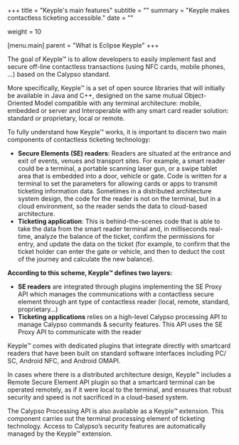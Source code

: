 +++
title = "Keyple's main features"
subtitle = ""
summary = "Keyple makes contactless ticketing accessible."
date = ""

weight = 10

[menu.main]
    parent = "What is Eclipse Keyple"
+++

The goal of Keyple™ is to allow developers to easily implement fast and secure off-line contactless transactions 
(using NFC cards, mobile phones, …) based on the Calypso standard.

More specifically, Keyple™ is a set of open source libraries that will initially be available in Java and C++, 
designed on the same mutual Object-Oriented Model compatible with any terminal architecture: mobile, embedded 
or server and Interoperable with any smart card reader solution: standard or proprietary, local or remote.

To fully understand how Keyple™ works, it is important to discern two main components of contactless ticketing technology:
- **Secure Elements (SE) readers**: Readers are situated at the entrance and exit of events, venues and transport sites. 
For example, a smart reader could be a terminal, a portable scanning laser gun, or a swipe tablet area that is embedded 
into a door, vehicle or gate. Code is written for a terminal to set the parameters for allowing cards or apps to transmit 
ticketing information data. Sometimes in a distributed architecture system design, the code for the reader is not on the 
terminal, but in a cloud environment, so the reader sends the data to cloud-based architecture.  
- **Ticketing application**: This is behind-the-scenes code that is able to take the data from the smart reader terminal 
and, in milliseconds real-time, analyze the balance of the ticket, confirm the permissions for entry, and update the data 
on the ticket (for example, to confirm that the ticket holder can enter the gate or vehicle, and then to deduct the cost 
of the journey and calculate the new balance).

**According to this scheme, Keyple™ defines two layers:**
- **SE readers** are integrated through plugins implementing the SE Proxy API which manages the communications with 
a contactless secure element through ant type of contactless reader (local, remote, standard, proprietary…)
- **Ticketing applications** relies on a high-level Calypso processing API to manage Calypso commands & security features. 
This API uses the SE Proxy API to communicate with the reader


Keyple™ comes with dedicated plugins that integrate directly with smartcard readers that have been built on standard 
software interfaces including PC/ SC, Android NFC, and Android OMAPI. 

In cases where there is a distributed architecture design, Keyple™ includes a Remote Secure Element API plugin so that 
a smartcard terminal can be operated remotely, as if it were local to the terminal, and ensures that robust security and 
speed is not sacrificed in a cloud-based system. 

The Calypso Processing API is also available as a Keyple™ extension. This component carries out the terminal processing 
element of ticketing technology. Access to Calypso’s security features are automatically managed by the Keyple™ extension. 
